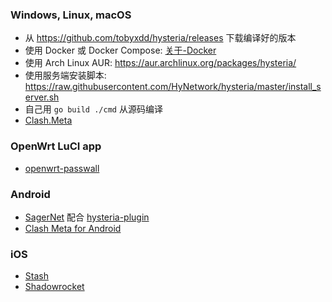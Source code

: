 ### Windows, Linux, macOS

- 从 https://github.com/tobyxdd/hysteria/releases 下载编译好的版本
- 使用 Docker 或 Docker Compose: [关于-Docker](关于-Docker)
- 使用 Arch Linux AUR: https://aur.archlinux.org/packages/hysteria/
- 使用服务端安装脚本: https://raw.githubusercontent.com/HyNetwork/hysteria/master/install_server.sh
- 自己用 `go build ./cmd` 从源码编译
- [Clash.Meta](https://github.com/MetaCubeX/Clash.Meta)

### OpenWrt LuCI app

- [openwrt-passwall](https://github.com/xiaorouji/openwrt-passwall)

### Android

- [SagerNet](https://github.com/SagerNet/SagerNet) 配合 [hysteria-plugin](https://github.com/SagerNet/SagerNet/releases/tag/hysteria-plugin-1.2.1)
- [Clash Meta for Android](https://github.com/MetaCubeX/ClashMetaForAndroid)

### iOS

- [Stash](https://apps.apple.com/app/stash/id1596063349)
- [Shadowrocket](https://apps.apple.com/us/app/shadowrocket/id932747118)